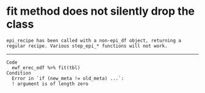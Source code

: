 # fit method does not silently drop the class

    epi_recipe has been called with a non-epi_df object, returning a regular recipe. Various step_epi_* functions will not work.

---

    Code
      ewf_erec_edf %>% fit(tbl)
    Condition
      Error in `if (new_meta != old_meta) ...`:
      ! argument is of length zero

